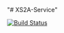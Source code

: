 "# XS2A-Service" 

[![Build Status](https://travis-ci.org/max402/XS2A-Service.svg?branch=master)](https://travis-ci.org/max402/XS2A-Service)
